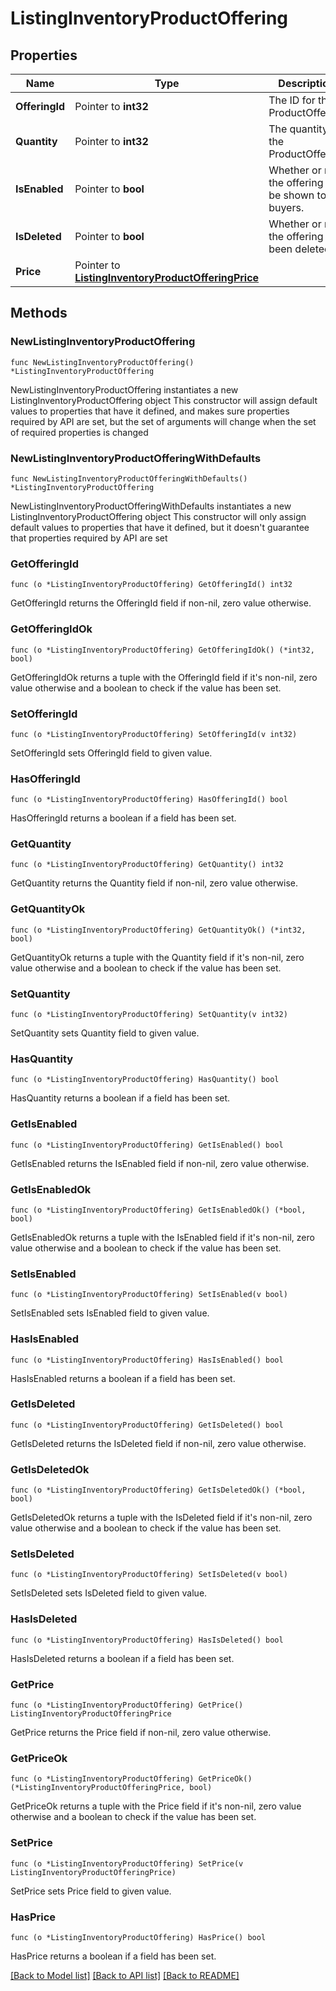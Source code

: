 # ListingInventoryProductOffering

## Properties

Name | Type | Description | Notes
------------ | ------------- | ------------- | -------------
**OfferingId** | Pointer to **int32** | The ID for the ProductOffering | [optional] 
**Quantity** | Pointer to **int32** | The quantity the ProductOffering | [optional] 
**IsEnabled** | Pointer to **bool** | Whether or not the offering can be shown to buyers. | [optional] 
**IsDeleted** | Pointer to **bool** | Whether or not the offering has been deleted. | [optional] 
**Price** | Pointer to [**ListingInventoryProductOfferingPrice**](ListingInventoryProductOfferingPrice.md) |  | [optional] 

## Methods

### NewListingInventoryProductOffering

`func NewListingInventoryProductOffering() *ListingInventoryProductOffering`

NewListingInventoryProductOffering instantiates a new ListingInventoryProductOffering object
This constructor will assign default values to properties that have it defined,
and makes sure properties required by API are set, but the set of arguments
will change when the set of required properties is changed

### NewListingInventoryProductOfferingWithDefaults

`func NewListingInventoryProductOfferingWithDefaults() *ListingInventoryProductOffering`

NewListingInventoryProductOfferingWithDefaults instantiates a new ListingInventoryProductOffering object
This constructor will only assign default values to properties that have it defined,
but it doesn't guarantee that properties required by API are set

### GetOfferingId

`func (o *ListingInventoryProductOffering) GetOfferingId() int32`

GetOfferingId returns the OfferingId field if non-nil, zero value otherwise.

### GetOfferingIdOk

`func (o *ListingInventoryProductOffering) GetOfferingIdOk() (*int32, bool)`

GetOfferingIdOk returns a tuple with the OfferingId field if it's non-nil, zero value otherwise
and a boolean to check if the value has been set.

### SetOfferingId

`func (o *ListingInventoryProductOffering) SetOfferingId(v int32)`

SetOfferingId sets OfferingId field to given value.

### HasOfferingId

`func (o *ListingInventoryProductOffering) HasOfferingId() bool`

HasOfferingId returns a boolean if a field has been set.

### GetQuantity

`func (o *ListingInventoryProductOffering) GetQuantity() int32`

GetQuantity returns the Quantity field if non-nil, zero value otherwise.

### GetQuantityOk

`func (o *ListingInventoryProductOffering) GetQuantityOk() (*int32, bool)`

GetQuantityOk returns a tuple with the Quantity field if it's non-nil, zero value otherwise
and a boolean to check if the value has been set.

### SetQuantity

`func (o *ListingInventoryProductOffering) SetQuantity(v int32)`

SetQuantity sets Quantity field to given value.

### HasQuantity

`func (o *ListingInventoryProductOffering) HasQuantity() bool`

HasQuantity returns a boolean if a field has been set.

### GetIsEnabled

`func (o *ListingInventoryProductOffering) GetIsEnabled() bool`

GetIsEnabled returns the IsEnabled field if non-nil, zero value otherwise.

### GetIsEnabledOk

`func (o *ListingInventoryProductOffering) GetIsEnabledOk() (*bool, bool)`

GetIsEnabledOk returns a tuple with the IsEnabled field if it's non-nil, zero value otherwise
and a boolean to check if the value has been set.

### SetIsEnabled

`func (o *ListingInventoryProductOffering) SetIsEnabled(v bool)`

SetIsEnabled sets IsEnabled field to given value.

### HasIsEnabled

`func (o *ListingInventoryProductOffering) HasIsEnabled() bool`

HasIsEnabled returns a boolean if a field has been set.

### GetIsDeleted

`func (o *ListingInventoryProductOffering) GetIsDeleted() bool`

GetIsDeleted returns the IsDeleted field if non-nil, zero value otherwise.

### GetIsDeletedOk

`func (o *ListingInventoryProductOffering) GetIsDeletedOk() (*bool, bool)`

GetIsDeletedOk returns a tuple with the IsDeleted field if it's non-nil, zero value otherwise
and a boolean to check if the value has been set.

### SetIsDeleted

`func (o *ListingInventoryProductOffering) SetIsDeleted(v bool)`

SetIsDeleted sets IsDeleted field to given value.

### HasIsDeleted

`func (o *ListingInventoryProductOffering) HasIsDeleted() bool`

HasIsDeleted returns a boolean if a field has been set.

### GetPrice

`func (o *ListingInventoryProductOffering) GetPrice() ListingInventoryProductOfferingPrice`

GetPrice returns the Price field if non-nil, zero value otherwise.

### GetPriceOk

`func (o *ListingInventoryProductOffering) GetPriceOk() (*ListingInventoryProductOfferingPrice, bool)`

GetPriceOk returns a tuple with the Price field if it's non-nil, zero value otherwise
and a boolean to check if the value has been set.

### SetPrice

`func (o *ListingInventoryProductOffering) SetPrice(v ListingInventoryProductOfferingPrice)`

SetPrice sets Price field to given value.

### HasPrice

`func (o *ListingInventoryProductOffering) HasPrice() bool`

HasPrice returns a boolean if a field has been set.


[[Back to Model list]](../README.md#documentation-for-models) [[Back to API list]](../README.md#documentation-for-api-endpoints) [[Back to README]](../README.md)


